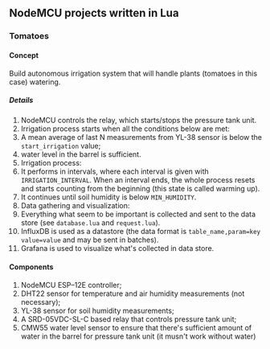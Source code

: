 ## NodeMCU projects written in Lua

### Tomatoes

#### Concept

Build autonomous irrigation system that will handle plants (tomatoes in this case) watering.

##### Details

1. NodeMCU controls the relay, which starts/stops the pressure tank unit.
2. Irrigation process starts when all the conditions below are met:
  1. A mean average of last N measurements from YL-38 sensor is below the `start_irrigation` value;
  2. water level in the barrel is sufficient.
3. Irrigation process:
  1. It performs in intervals, where each interval is given with `IRRIGATION_INTERVAL`. When an interval ends, the whole process resets and starts counting from the beginning (this state is called warming up).
  2. It continues until soil humidity is below `MIN_HUMIDITY`.
4. Data gathering and visualization:
  1. Everything what seem to be important is collected and sent to the data store (see `database.lua` and `request.lua`).
  2. InfluxDB is used as a datastore (the data format is `table_name,param=key value=value` and may be sent in batches).
  3. Grafana is used to visualize what's collected in data store.

#### Components

1. NodeMCU ESP–12E controller;
2. DHT22 sensor for temperature and air humidity measurements (not necessary);
3. YL-38 sensor for soil humidity measurements;
4. A SRD-05VDC-SL-C based relay that controls pressure tank unit;
5. CMW55 water level sensor to ensure that there's sufficient amount of water in the barrel for pressure tank unit (it musn't work without water)

